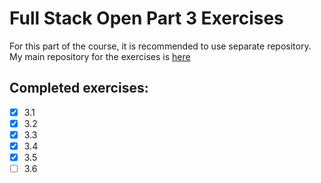 # Full Stack Open Part 3 Exercises
For this part of the course, it is recommended to use separate repository. My main repository for the exercises is [here](https://github.com/jarikain/full-stack-open-exercises)

## Completed exercises:
- [x] 3.1
- [x] 3.2
- [x] 3.3
- [x] 3.4
- [x] 3.5
- [ ] 3.6
